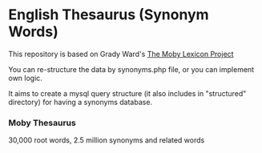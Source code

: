 # English Thesaurus (Synonym Words)
This repository is based on Grady Ward's [The Moby Lexicon Project](http://icon.shef.ac.uk/Moby/)

You can re-structure the data by synonyms.php file, or you can implement own logic.

It aims to create a mysql query structure (it also includes in "structured" directory) for having a synonyms database.

### Moby Thesaurus
30,000 root words, 2.5 million synonyms and related words
